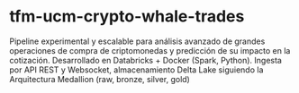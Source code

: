 # tfm-ucm-crypto-whale-trades
Pipeline experimental y escalable para análisis avanzado de grandes operaciones de compra de criptomonedas y predicción de su impacto en la cotización. Desarrollado en Databricks + Docker (Spark, Python). Ingesta por API REST y Websocket, almacenamiento Delta Lake siguiendo la Arquitectura Medallion (raw, bronze, silver, gold)
